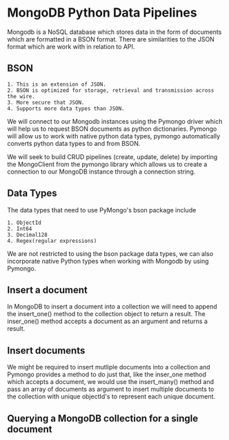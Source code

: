 # MongoDB Python Data Pipelines

Mongodb is a NoSQL database which stores data in the form of documents which are formatted in a BSON format. There are similarities to the JSON format which are work with in relation to API. 
## BSON

    1. This is an extension of JSON.
    2. BSON is optimized for storage, retrieval and transmission across the wire.
    3. More secure that JSON.
    4. Supports more data types than JSON.

We will connect to our Mongodb instances using the Pymongo driver which will help us  to request BSON documents as python dictionaries. Pymongo will allow us to work with native python data types, pymongo automatically converts python data types to and from BSON.

We will seek to build CRUD pipelines (create, update, delete) by importing the MongoClient from the pymongo library which allows us to create a connection to our MongoDB instance through a connection string.

## Data Types
The data types that need to use PyMongo's bson package include

    1. ObjectId
    2. Int64
    3. Decimal128
    4. Regex(regular expressions)

We are not restricted to using the bson package data types, we can also incorporate native Python types when working with Mongodb by using Pymongo.

## Insert a document

In MongoDB to insert a document into a collection we will need to append the insert_one() method to the collection object to return a result. The inser_one() method accepts a document as an argument and returns a result.

## Insert documents

We might be required to insert mutliple documents into a collection and Pymongo provides a method to do just that, like the inser_one method which accepts a document, we would use the insert_many() method and pass an array of documents as argument to insert multiple documents to the collection with unique objectId's to represent each unique document.

## Querying a MongoDB collection for a single document


